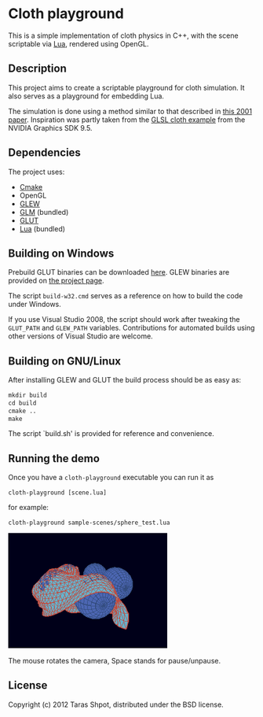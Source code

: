 # Cloth playground

This is a simple implementation of cloth physics in C++, with the
scene scriptable via [Lua](http://lua.org), rendered using OpenGL.


## Description

This project aims to create a scriptable playground for cloth
simulation. It also serves as a playground for embedding Lua.

The simulation is done using a method similar to that described in
[this 2001 paper][1]. Inspiration was partly taken from the
[GLSL cloth example][2] from the NVIDIA Graphics SDK 9.5.


## Dependencies

The project uses:
 - [Cmake](http://cmake.org)
 - OpenGL
 - [GLEW](http://glew.sourceforge.net/)
 - [GLM](http://glm.g-truc.net/) (bundled)
 - [GLUT](http://freeglut.sourceforge.net/)
 - [Lua](http://lua.org) (bundled)


## Building on Windows

Prebuild GLUT binaries can be downloaded
[here](http://www.transmissionzero.co.uk/software/freeglut-devel/). GLEW
binaries are provided on
[the project page](http://glew.sourceforge.net/).

The script `build-w32.cmd` serves as a reference on how to build the
code under Windows.

If you use Visual Studio 2008, the script should work after tweaking
the `GLUT_PATH` and `GLEW_PATH` variables. Contributions for automated
builds using other versions of Visual Studio are welcome.


## Building on GNU/Linux

After installing GLEW and GLUT the build process should be as easy as:

    mkdir build
    cd build
    cmake ..
    make

The script `build.sh' is provided for reference and convenience.


## Running the demo

Once you have a `cloth-playground` executable you can run it as

    cloth-playground [scene.lua]

for example:

    cloth-playground sample-scenes/sphere_test.lua

![](image.png)

The mouse rotates the camera, Space stands for pause/unpause.


## License

Copyright (c) 2012 Taras Shpot, distributed under the BSD license.

[1]: http://graphics.cs.cmu.edu/nsp/course/15-869/2006/papers/jakobsen.htm
[2]: http://developer.download.nvidia.com/SDK/9.5/Samples/samples.html#glsl_physics
